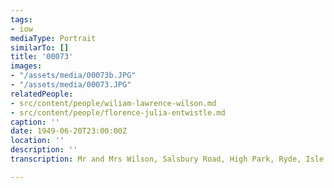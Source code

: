 ```yaml
---
tags:
- iow
mediaType: Portrait
similarTo: []
title: '00073'
images:
- "/assets/media/00073b.JPG"
- "/assets/media/00073.JPG"
relatedPeople:
- src/content/people/wiliam-lawrence-wilson.md
- src/content/people/florence-julia-entwistle.md
caption: ''
date: 1949-06-20T23:00:00Z
location: ''
description: ''
transcription: Mr and Mrs Wilson, Salsbury Road, High Park, Ryde, Isle of Wight

---
```

